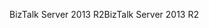<span data-ttu-id="cd9d3-101">BizTalk Server 2013 R2</span><span class="sxs-lookup"><span data-stu-id="cd9d3-101">BizTalk Server 2013 R2</span></span>